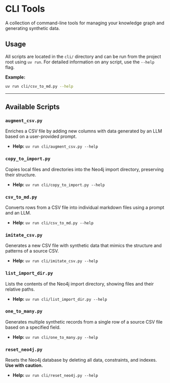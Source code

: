 # CLI Tools

A collection of command-line tools for managing your knowledge graph and generating synthetic data.

## Usage

All scripts are located in the `cli/` directory and can be run from the project root using `uv run`. For detailed information on any script, use the `--help` flag.

**Example:**
```bash
uv run cli/csv_to_md.py --help
```

---

## Available Scripts

### `augment_csv.py`

Enriches a CSV file by adding new columns with data generated by an LLM based on a user-provided prompt.

- **Help:** `uv run cli/augment_csv.py --help`

### `copy_to_import.py`

Copies local files and directories into the Neo4j import directory, preserving their structure.

- **Help:** `uv run cli/copy_to_import.py --help`

### `csv_to_md.py`

Converts rows from a CSV file into individual markdown files using a prompt and an LLM.

- **Help:** `uv run cli/csv_to_md.py --help`

### `imitate_csv.py`

Generates a new CSV file with synthetic data that mimics the structure and patterns of a source CSV.

- **Help:** `uv run cli/imitate_csv.py --help`

### `list_import_dir.py`

Lists the contents of the Neo4j import directory, showing files and their relative paths.

- **Help:** `uv run cli/list_import_dir.py --help`

### `one_to_many.py`

Generates multiple synthetic records from a single row of a source CSV file based on a specified field.

- **Help:** `uv run cli/one_to_many.py --help`

### `reset_neo4j.py`

Resets the Neo4j database by deleting all data, constraints, and indexes. **Use with caution.**

- **Help:** `uv run cli/reset_neo4j.py --help`
